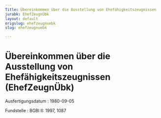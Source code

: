 ```yaml
---
Title: Übereinkommen über die Ausstellung von Ehefähigkeitszeugnissen
jurabk: EhefZeugnÜbk
layout: default
origslug: ehefzeugnuebk
slug: ehefzeugnuebk

---
```


# Übereinkommen über die Ausstellung von Ehefähigkeitszeugnissen (EhefZeugnÜbk)

Ausfertigungsdatum
:   1980-09-05

Fundstelle
:   BGBl II: 1997, 1087

